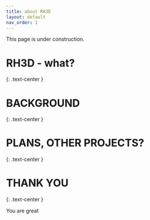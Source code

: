 ```yaml
---
title: about RH3D
layout: default
nav_order: 1
---
```

This page is under construction.

# RH3D - what?
{: .text-center }

# BACKGROUND
{: .text-center }

# PLANS, OTHER PROJECTS?
{: .text-center }

# THANK YOU
{: .text-center }

You are great

